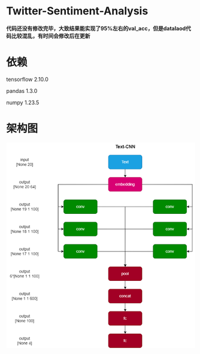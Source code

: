 # Twitter-Sentiment-Analysis

**代码还没有修改完毕，大致结果能实现了95%左右的val_acc，但是datalaod代码比较混乱，有时间会修改后在更新**

# 依赖

tensorflow 2.10.0

pandas 1.3.0

numpy 1.23.5

# 架构图

![textcnn架构图](.//static/textcnn架构图.png)
